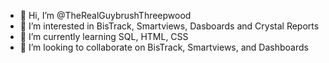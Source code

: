 - 👋 Hi, I’m @TheRealGuybrushThreepwood
- 👀 I’m interested in BisTrack, Smartviews, Dasboards and Crystal Reports
- 🌱 I’m currently learning SQL, HTML, CSS
- 💞️ I’m looking to collaborate on BisTrack, Smartviews, and Dashboards

<!---
TheRealGuybrushThreepwood/TheRealGuybrushThreepwood is a ✨ special ✨ repository because its `README.md` (this file) appears on your GitHub profile.
You can click the Preview link to take a look at your changes.
--->
